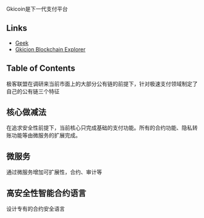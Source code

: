 


Gkicoin是下一代支付平台


## Links

* [Geek](http://www.hgeekl.com)
* [Gkicion Blockchain Explorer](http://gkiscan.hgeekl.com/)

## Table of Contents

极客联盟在调研来当前市面上的大部分公有链的前提下，针对极速支付领域制定了自己的公有链三个特征

## 核心做减法

在追求安全性前提下，当前核心只完成基础的支付功能。所有的合约功能、隐私转账功能等由微服务的扩展完成。

## 微服务

通过微服务增加可扩展性，合约、审计等

## 高安全性智能合约语言

设计专有的合约安全语言